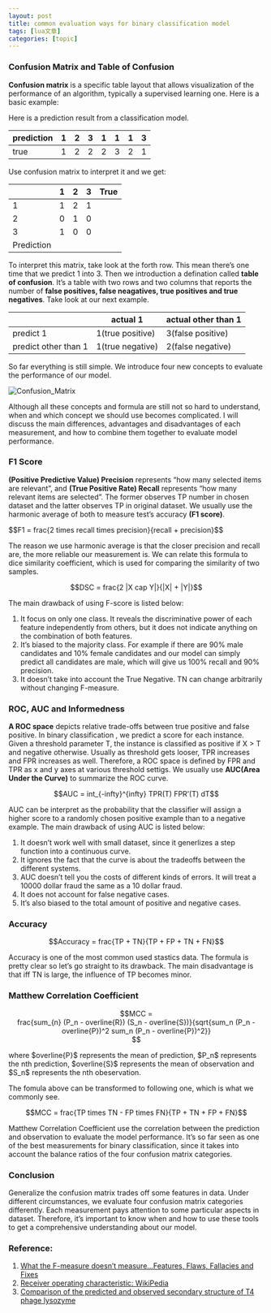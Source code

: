 ```yaml
---
layout: post
title: common evaluation ways for binary classification model 
tags: [lua文章]
categories: [topic]
---
```

<h3 id="Confusion-Matrix-and-Table-of-Confusion"><a href="#Confusion-Matrix-and-Table-of-Confusion" class="headerlink" title="Confusion Matrix and Table of Confusion"></a>Confusion Matrix and Table of Confusion</h3><p><strong>Confusion matrix</strong> is a specific table layout that allows visualization of the performance of an algorithm, typically a supervised learning one. Here is a basic example:</p>
<p>Here is a prediction result from a classification model.</p>
<table>
<thead>
<tr>
<th>prediction</th>
<th>1</th>
<th>2</th>
<th>3</th>
<th>1</th>
<th>1</th>
<th>1</th>
<th>3</th>
</tr>
</thead>
<tbody>
<tr>
<td>true</td>
<td>1</td>
<td>2</td>
<td>2</td>
<td>2</td>
<td>3</td>
<td>2</td>
<td>1</td>
</tr>
</tbody>
</table>
<p>Use confusion matrix to interpret it and we get:</p>
<table>
<thead>
<tr>
<th></th>
<th>1</th>
<th>2</th>
<th>3</th>
<th>True</th>
</tr>
</thead>
<tbody>
<tr>
<td>1</td>
<td>1</td>
<td>2</td>
<td>1</td>
</tr>
<tr>
<td>2</td>
<td>0</td>
<td>1</td>
<td>0</td>
</tr>
<tr>
<td>3</td>
<td>1</td>
<td>0</td>
<td>0</td>
</tr>
<tr>
<td>Prediction</td>
</tr>
</tbody>
</table>
<p>To interpret this matrix, take look at the forth row. This mean there’s one time that we predict 1 into 3. Then we introduction a defination called <strong>table of confusion</strong>. It’s a table with two rows and two columns that reports the number of <strong>false positives, false neagatives, true positives and true negatives</strong>. Take look at our next example.</p>
<table>
<thead>
<tr>
<th></th>
<th>actual 1</th>
<th>actual other than 1</th>
</tr>
</thead>
<tbody>
<tr>
<td>predict 1</td>
<td>1(true positive)</td>
<td>3(false positive)</td>
</tr>
<tr>
<td>predict other than 1</td>
<td>1(true negative)</td>
<td>2(false negative)</td>
</tr>
</tbody>
</table>
<p>So far everything is still simple. We introduce four new concepts to evaluate the performance of our model. </p>
<img src="https://z-william131.github.io//2018/07/17/Common-Evaluation-Ways-for-Binary-Classification-Model/Confusion_Matrix.png" title="Confusion_Matrix"/>
<p>Although all these concepts and formula are still not so hard to understand, when and which concept we should use becomes complicated. I will discuss the main differences, advantages and disadvantages of each measurement, and how to combine them together to evaluate model performance. </p>
<h3 id="F1-Score"><a href="#F1-Score" class="headerlink" title="F1 Score"></a>F1 Score</h3><p><strong>(Positive Predictive Value) Precision</strong> represents “how many selected items are relevant”, and <strong>(True Positive Rate) Recall</strong> represents “how many relevant items are selected”. The former observes TP number in chosen dataset and the latter observes TP in original dataset. We usually use the harmonic average of both to measure test’s accuracy <strong>(F1 score)</strong>.</p>
<p>$$F1 = frac{2 times recall times precision}{recall + precision}$$</p>
<p>The reason we use harmonic average is that the closer precision and recall are, the more reliable our measurement is. We can relate this formula to dice similarity coefficient, which is used for comparing the similarity of two samples.</p>
<center>$$DSC = frac{2 |X cap Y|}{|X| + |Y|}$$</center>

<p>The main drawback of using F-score is listed below:</p>
<ol>
<li>It focus on only one class. It reveals the discriminative power of each feature independently from others, but it does not indicate anything on the combination of both features. </li>
<li>It’s biased to the majority class. For example if there are 90% male candidates and 10% female candidates and our model can simply predict all candidates are male, which will give us 100% recall and 90% precision. </li>
<li>It doesn’t take into account the True Negative. TN can change arbitrarily without changing F-measure.</li>
</ol>
<h3 id="ROC-AUC-and-Informedness"><a href="#ROC-AUC-and-Informedness" class="headerlink" title="ROC, AUC and Informedness"></a>ROC, AUC and Informedness</h3><p><strong>A ROC space</strong> depicts relative trade-offs between true positive and false positive. In binary classification , we predict a score for each instance. Given a threshold parameter T, the instance is classified as positive if X &gt; T and negative otherwise. Usually as threshold gets looser, TPR increases and FPR increases as well. Therefore, a ROC space is defined by FPR and TPR as x and y axes at various threshold settigs. We usually use <strong>AUC(Area Under the Curve)</strong> to summarize the ROC curve. </p>
<center>$$AUC = int_{-infty}^{infty} TPR(T) FPR’(T) dT$$</center>

<p>AUC can be interpret as the probability that the classifier will assign a higher score to a randomly chosen positive example than to a negative example. The main drawback of using AUC is listed below:</p>
<ol>
<li>It doesn’t work well with small dataset, since it generlizes a step function into a continuous curve. </li>
<li>It ignores the fact that the curve is about the tradeoffs between the different systems.</li>
<li>AUC doesn’t tell you the costs of different kinds of errors. It will treat a 10000 dollar fraud the same as a 10 dollar fraud. </li>
<li>It does not account for false negative cases.</li>
<li>It’s also biased to the total amount of positive and negative cases.</li>
</ol>
<h3 id="Accuracy"><a href="#Accuracy" class="headerlink" title="Accuracy"></a>Accuracy</h3><center>$$Accuracy = frac{TP + TN}{TP + FP + TN + FN}$$</center>

<p>Accuracy is one of the most common used stastics data. The formula is pretty clear so let’s go straight to its drawback. The main disadvantage is that iff TN is large, the influence of TP becomes minor.</p>
<h3 id="Matthew-Correlation-Coefficient"><a href="#Matthew-Correlation-Coefficient" class="headerlink" title="Matthew Correlation Coefficient"></a>Matthew Correlation Coefficient</h3><center>$$MCC =<br/>frac{sum_{n} (P_n - overline{R}) (S_n - overline{S})}{sqrt{sum_n (P_n - overline{P})^2 sum_n (P_n - overline{P})^2}}<br/>$$</center>

<p>where $overline{P}$ represents the mean of prediction, $P_n$ represents the nth prediction, $overline{S}$ represents the mean of observation and $S_n$ represents the nth obeservation. </p>
<p>The fomula above can be transformed to following one, which is what we commonly see.</p>
<center>$$MCC = frac{TP times TN - FP times FN}{TP + TN + FP + FN}$$</center>

<p>Matthew Correlation Coefficient use the correlation between the prediction and observation to evaluate the model performance. It’s so far seen as one of the best measurements for binary classification, since it takes into account the balance ratios of the four confusion matrix categories. </p>
<h3 id="Conclusion"><a href="#Conclusion" class="headerlink" title="Conclusion"></a>Conclusion</h3><p>Generalize the confusion matrix trades off some features in data. Under different circumstances, we evaluate four confusion matrix categories differently. Each measurement pays attention to some particular aspects in dataset. Therefore, it’s important to know when and how to use these tools to get a comprehensive understanding about our model. </p>
<h3 id="Reference"><a href="#Reference" class="headerlink" title="Reference:"></a>Reference:</h3><ol>
<li><a href="https://arxiv.org/pdf/1503.06410.pdf" target="_blank" rel="noopener noreferrer">What the F-measure doesn’t measure…Features, Flaws, Fallacies and Fixes</a></li>
<li><a href="https://en.wikipedia.org/wiki/Receiver_operating_characteristic" target="_blank" rel="noopener noreferrer">Receiver operating characteristic: WikiPedia</a></li>
<li><a href="https://www.sciencedirect.com/science/article/pii/0005279575901099" target="_blank" rel="noopener noreferrer">Comparison of the predicted and observed secondary structure of T4 phage lysozyme</a></li>
</ol>